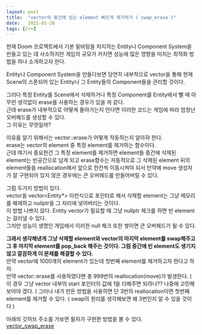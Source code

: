 ```yaml
---
layout: post
title:  "vector의 중간에 있는 element 빠르게 제거하기 ( swap_erase )"
date:   2021-01-28
tags: [C++]
---
```


현재 Doom 프로젝트에서 기본 밑바탕을 차지하는 Entity나 Component System을 만들고 있는 데 사소하지만 게임의 규모가 커지면 성능에 많은 영향을 미치는 최적화 방법을 하나 소개하고자 한다.   

Entity나 Component System을 만들다보면 당연히 내부적으로 vector을 통해 현재 Scene의 스폰되어 있는 Entity나 그 Entity들의 Component들을 관리할 것이다.   

그러다 특정 Entity를 Scene에서 삭제하거나 특정 Component를 Entity에서 뺄 때 아무런 생각없이 erase를 사용하는 경우가 있을 꺼 같다.   
근데 erase가 내부적으로 어떻게 돌아가는지 안다면 이러한 코드는 게임에 따라 엄청난 오버헤드를 생성할 수 있다.   
그 이유는 무엇일까?   

이유를 알기 위해서는 vector::erase가 어떻게 작동하는지 알아햐 한다.   
erase는 vector의 element 중 특정 element를 제거하는 함수이다.      
근데 여기서 중요한건 그 특정 element를 제거하면 element들 중간에 삭제된 element는 빈공간으로 남게 되고 erase함수는 자동적으로 그 삭제된 element 뒤의 element들을 reallocation해서 앞으로 한칸씩 이동시켜야 되서 만약에 move 생성자가 잘 구현되어 있지 않은 경우에는 큰 오버헤드를 만들어버릴 수 있다.   

그럼 두가지 방법이 있다.   
vector을 vector<Entity*> 이런식으로 포인터로 해서 삭제할 element는 그냥 메모리를 해제하고 nullptr을 그 자리에 넣어버리는 것이다.   
이 방법 나쁘지 않다. Entity vector가 필요할 때 그냥 nullptr 체크를 하면 빈 element는 걸러낼 수 있다.   
그치만 성능이 생명인 게임에서 이러한 null 체크 또한 쌓이면 큰 오버헤드가 될 수 있다.   

**그래서 생각해낸게 그냥 삭제할 element와 vector의 마지막 element를 swap해주고 그 후 마지막 element를 pop_back 해주는 것이다.
그럼 중간에 빈 element도 생기지 않고 깔끔하게 이 문제를 해결할 수 있다.**      
만약 vector에 1000개의 element가 있는데 첫번째 element를 제거하고자 한다고 하자.   
만약 vector::erase를 사용하였다면 총 999번의 reallocation(move)가 발생한다. ( 이 경우 그냥 vector 내부의 start 포인터의 값에 1을 더해주면 되려나?? 나중에 고민해보아야 겠다. )
그러나 내가 만든 방법을 사용하면 단 3번의 reallocation이면 첫번째 element를 제거할 수 있다. ( swap의 원리를 생각해보면 왜 3번인지 알 수 있을 것이다 )    


아래의 깃허브 주소를 가보면 필자가 구현한 방법을 볼 수 있다.   
[vector_swap_erase](https://github.com/SungJJinKang/vector_swap_erase)


